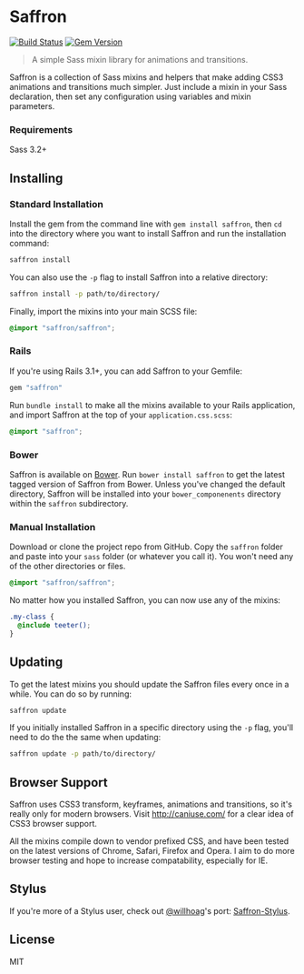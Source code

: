 # Saffron
[![Build Status](https://travis-ci.org/colindresj/saffron.svg?branch=v0.2.2)](https://travis-ci.org/colindresj/saffron)
[![Gem Version](https://badge.fury.io/rb/saffron.svg)](http://badge.fury.io/rb/saffron)

> A simple Sass mixin library for animations and transitions.

Saffron is a collection of Sass mixins and helpers that make adding CSS3 animations and transitions much simpler.
Just include a mixin in your Sass declaration, then set any configuration using variables and mixin parameters.

### Requirements
Sass 3.2+

## Installing
### Standard Installation
Install the gem from the command line with `gem install saffron`, then `cd` into the directory where you want to install Saffron and run the installation command:
```bash
saffron install
```
You can also use the `-p` flag to install Saffron into a relative directory:
```bash
saffron install -p path/to/directory/
```
Finally, import the mixins into your main SCSS file:
```scss
@import "saffron/saffron";
```

### Rails
If you're using Rails 3.1+, you can add Saffron to your Gemfile:
```ruby
gem "saffron"
```
Run `bundle install` to make all the mixins available to your Rails application, and import Saffron at the top of your `application.css.scss`:
```scss
@import "saffron";
```

### Bower
Saffron is available on [Bower](http://bower.io/). Run `bower install saffron` to get the latest tagged version of Saffron
from Bower. Unless you've changed the default directory, Saffron will be installed into your `bower_componenents` directory within the `saffron` subdirectory.

### Manual Installation
Download or clone the project repo from GitHub. Copy the `saffron` folder and paste into your `sass` folder (or whatever you call it). You won't need any of the other directories or files.
```scss
@import "saffron/saffron";
```
No matter how you installed Saffron, you can now use any of the mixins:
```scss
.my-class {
  @include teeter();
}
```

## Updating
To get the latest mixins you should update the Saffron files every once in a while. You can do so by running:
```bash
saffron update
```
If you initially installed Saffron in a specific directory using the `-p` flag, you'll need to do the the same when updating:
```bash
saffron update -p path/to/directory/
```

## Browser Support
Saffron uses CSS3 transform, keyframes, animations and transitions, so it's really only for modern browsers. Visit http://caniuse.com/ for a clear idea of CSS3 browser support.

All the mixins compile down to vendor prefixed CSS, and have been tested on the latest versions of Chrome, Safari, Firefox and Opera. I aim to do more browser testing and hope to increase compatability, especially for IE.

## Stylus
If you're more of a Stylus user, check out [@willhoag](https://github.com/willhoag)'s port: [Saffron-Stylus](https://github.com/willhoag/saffron-stylus).

## License
MIT
